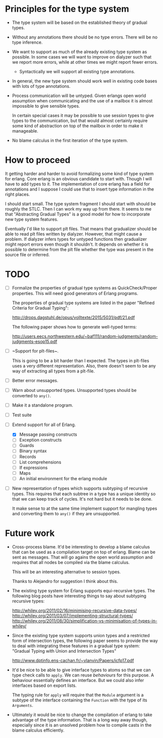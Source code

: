 # Principles for the type system

* The type system will be based on the established theory of gradual types.

* Without any annotations there should be no type errors. There will be no
  type inference.

* We want to support as much of the already existing type system as possible.
  In some cases we will want to improve on dialyzer such that we report
  more errors, while at other times we might report fewer errors.

  * Syntactically we will support all existing type annotations.

* In general, the new type system should work well in existing code bases
  with lots of type annotations.

* Process communication will be untyped. Given erlangs open world assumption
  when communicating and the use of a mailbox it is almost impossible to give
  sensible types.

  In certain special cases it may be possible to use session types to
  give types to the communication, but that would almost certainly
  require some kind of abstraction on top of the mailbox in order to make
  it manageable.

* No blame calculus in the first iteration of the type system.

# How to proceed

It getting harder and harder to avoid formalizing some kind of type
system for erlang. Core erlang is an obvious candidate to start
with. Though I will have to add types to it. The implementation of
core erlang has a field for annotations and I suppose I could use that
to insert type information in the right places.

I should start small. The type system fragment I should start with should be
roughly the STLC. Then I can work my way up from there. It seems to me that
"Abstracting Gradual Types" is a good model for how to incorporate new 
type system features.

Eventually I'd like to support plt files. That means that gradualizer should
be able to read plt files written by dialyzer. However, that might cause a
problem. If dialyzer infers types for untyped functions then gradualizer might
report errors even though it shouldn't. It depends on whether it is possible
to determine from the plt file whether the type was present in the source
file or inferred.

# TODO

* [ ] Formalize the properties of gradual type systems as QuickCheck/Proper
      properties. This will need good generators of Erlang programs.

  The properties of gradual type systems are listed in the paper
  "Refined Criteria for Gradual Typing":

  http://drops.dagstuhl.de/opus/volltexte/2015/5031/pdf/21.pdf

  The following paper shows how to generate well-typed terms:

  http://users.eecs.northwestern.edu/~baf111/random-judgments/random-judgments-esop15.pdf

* [ ] ~Support for plt-files~.

  This is going to be a bit harder than I expected. The types in
  plt-files uses a very different representation. Also, there
  doesn't seem to be any way of extracting all types from a
  plt-file.

* [ ] Better error messages.

* [ ] Warn about unsupported types.
      Unsupported types should be converted to `any()`.

* [ ] Make it a standalone program.

* [ ] Test suite

* [ ] Extend support for all of Erlang.

  * [x] Message passing constructs
  * [ ] Exception constructs
  * [ ] Guards
  * [ ] Binary syntax
  * [ ] Records
  * [ ] List comprehensions
  * [ ] If expressions
  * [ ] Maps
  * [ ] An initial environment for the erlang module
  
* [ ] New representation of types which supports
      subtyping of recursive types. This requires that
      each subtree in a type has a unique identity so that
      we can keep track of cycles. It's not hard but it
      needs to be done.
      
  It make sense to at the same time implement support for
  mangling types and converting them to `any()` if they
  are unsupported.

# Future work

* Cross-process blame. It'd be interesting to develop a blame calculus that
  can be used as a compilation target on top of erlang. Blame can be sent
  as messages. That will go agains the open world assumption and requires
  that all nodes be compiled via the blame calculus.

  This will be an interesting alternative to session types.

  Thanks to Alejandro for suggestion I think about this.

* The existing type system for Erlang supports equi-recursive types. The
  following blog posts have interesting things to say about subtyping
  recursive types:
  
  http://whiley.org/2011/02/16/minimising-recursive-data-types/
  http://whiley.org/2011/03/07/implementing-structural-types/
  http://whiley.org/2011/08/30/simplification-vs-minimisation-of-types-in-whiley/

* Since the existing type system supports union types and a restricted form
  of intersection types, the following paper seems to provide the way to deal
  with integrating these features in a gradual type system:
  "Gradual Typing with Union and Intersection Types"
  
  http://www.dptinfo.ens-cachan.fr/~vlanvin/Papers/icfp17.pdf

* It'd be nice to be able to give interface types to atoms so that we can type check
  calls to `apply`. We can reuse *behaviours* for this purpose. A behaviour 
  essentially defines an interface. But we could also infer interfaces based on
  export lists.
  
  The typing rule for `apply` will require that the `Module` argument is a subtype
  of the interface containing the `Function` with the type of its `Arguments`.

* Ultimately it would be nice to change the compilation of erlang to
  take advantage of the type information. That is a long way away
  though, especially since it is an unsolved problem how to compile casts in
  the blame calculus efficiently.

